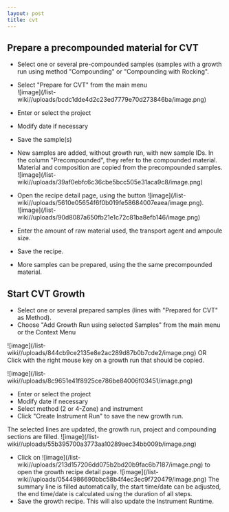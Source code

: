 ```yaml
---
layout: post
title: cvt
---
```


## Prepare a precompounded material for CVT
* Select one or several pre-compounded samples (samples with a growth run using method "Compounding" or "Compounding with Rocking".
* Select "Prepare for CVT" from the main menu  
![image]\(/list-wiki//uploads/bcdc1dde4d2c23ed7779e70d273846ba/image.png\)  

* Enter or select the project
* Modify date if necessary
* Save the sample(s)
* New samples are added, without growth run, with new sample IDs. In the column "Precompounded", they refer to the compounded material. Material and composition are copied from the precompounded samples.  
![image]\(/list-wiki//uploads/39af0ebfc6c36cbe5bcc505e31aca9c8/image.png\)
* Open the recipe detail page, using the button ![image]\(/list-wiki//uploads/5610e05654f6f0b019fe58684007eaea/image.png\).   
![image]\(/list-wiki//uploads/90d8087a650fb21e1c72c81ba8efb146/image.png\)
* Enter the amount of raw material used, the transport agent and ampoule size. 
* Save the recipe.

* More samples can be prepared, using the the same precompounded material.

## Start CVT Growth
* Select one or several prepared samples (lines with "Prepared for CVT" as Method).
* Choose "Add Growth Run using selected Samples" from the main menu or the Context Menu

![image]\(/list-wiki//uploads/844cb9ce2135e8e2ac289d87b0b7cde2/image.png\)
OR  
  Click with the right mouse key on a growth run that should be copied. 


![image]\(/list-wiki//uploads/8c9651e41f8925ce786be84006f03451/image.png\)
* Enter or select the project
* Modify date if necessary
* Select method (2 or 4-Zone) and instrument
* Click "Create Instrument Run" to save the new growth run.

The selected lines are updated, the growth run, project and compounding sections are filled.
![image]\(/list-wiki//uploads/55b395700a3773aa10289aec34bb009b/image.png\)

* Click on ![image]\(/list-wiki//uploads/213d157206dd075b2bd20b9fac6b7187/image.png\) to open the growth recipe detail page.
![image]\(/list-wiki//uploads/0544986690bbc58b4f4ec3ec9f720479/image.png\)
  The summary line is filled automatically, the start time/date can be adjusted, the end time/date is calculated using the duration of all steps. 
* Save the growth recipe. This will also update the Instrument Runtime.





